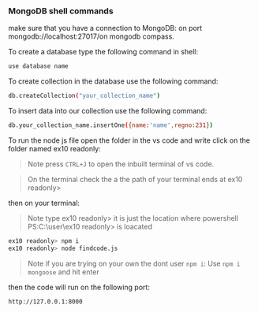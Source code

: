### MongoDB shell commands

make sure that you have a connection to MongoDB:
on port mongodb://localhost:27017/on mongodb compass.

To create a database type the following command in shell:

```sh 
use database name
```

To create collection in the database use the following command:

```sh 
db.createCollection("your_collection_name")
```
To insert data into our collection use the following command:

```sh 
db.your_collection_name.insertOne({name:'name',regno:231})
```
To run the node js file open the folder in the vs code and write click on the folder named ex10 readonly:

> Note press `CTRL+J` to open the inbuilt terminal of vs code.

> On the terminal check the a the path of your terminal ends at ex10 readonly>

then on your terminal:

>Note type ex10 readonly> it is just the location where powershell PS:C:\user\ex10 readonly> is loacated

```sh 
ex10 readonly> npm i
ex10 readonly> node findcode.js
```
> Note if you are trying on your own the dont user `npm i`:
> Use `npm i mongoose` and hit enter

then the code will run on the following port:

```sh
http://127.0.0.1:8000
```
